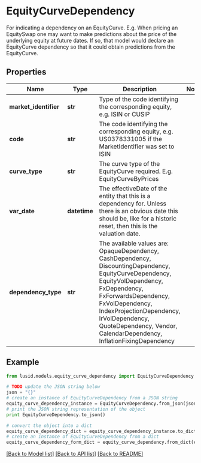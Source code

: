 # EquityCurveDependency

For indicating a dependency on an EquityCurve.  E.g. When pricing an EquitySwap one may want to make predictions about the price of the underlying equity at future dates.  If so, that model would declare an EquityCurve dependency so that it could obtain predictions from the EquityCurve.

## Properties
Name | Type | Description | Notes
------------ | ------------- | ------------- | -------------
**market_identifier** | **str** | Type of the code identifying the corresponding equity, e.g. ISIN or CUSIP | 
**code** | **str** | The code identifying the corresponding equity, e.g. US0378331005 if the MarketIdentifier was set to ISIN | 
**curve_type** | **str** | The curve type of the EquityCurve required. E.g. EquityCurveByPrices | 
**var_date** | **datetime** | The effectiveDate of the entity that this is a dependency for.  Unless there is an obvious date this should be, like for a historic reset, then this is the valuation date. | 
**dependency_type** | **str** | The available values are: OpaqueDependency, CashDependency, DiscountingDependency, EquityCurveDependency, EquityVolDependency, FxDependency, FxForwardsDependency, FxVolDependency, IndexProjectionDependency, IrVolDependency, QuoteDependency, Vendor, CalendarDependency, InflationFixingDependency | 

## Example

```python
from lusid.models.equity_curve_dependency import EquityCurveDependency

# TODO update the JSON string below
json = "{}"
# create an instance of EquityCurveDependency from a JSON string
equity_curve_dependency_instance = EquityCurveDependency.from_json(json)
# print the JSON string representation of the object
print EquityCurveDependency.to_json()

# convert the object into a dict
equity_curve_dependency_dict = equity_curve_dependency_instance.to_dict()
# create an instance of EquityCurveDependency from a dict
equity_curve_dependency_form_dict = equity_curve_dependency.from_dict(equity_curve_dependency_dict)
```
[[Back to Model list]](../README.md#documentation-for-models) [[Back to API list]](../README.md#documentation-for-api-endpoints) [[Back to README]](../README.md)


